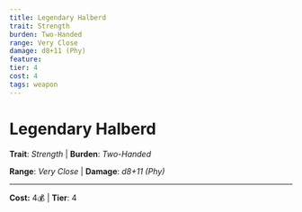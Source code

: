 ```yaml
---
title: Legendary Halberd
trait: Strength
burden: Two-Handed
range: Very Close
damage: d8+11 (Phy)
feature: 
tier: 4
cost: 4
tags: weapon
---
```

# Legendary Halberd

**Trait**: _Strength_ | **Burden**: _Two-Handed_

**Range**: _Very Close_ | **Damage**: _d8+11 (Phy)_

___
**Cost:** 4💰 | **Tier**: 4
